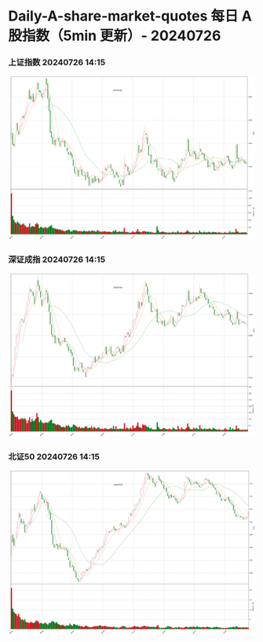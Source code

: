 
# Daily-A-share-market-quotes 每日 A 股指数（5min 更新）- 20240726

### 上证指数 20240726 14:15
![](./fig/2024/7/20240726-sh000001.png)

### 深证成指 20240726 14:15
![](./fig/2024/7/20240726-sz399001.png)

### 北证50 20240726 14:15
![](./fig/2024/7/20240726-bj899050.png)
